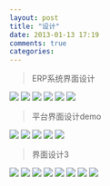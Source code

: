 ```yaml
---
layout: post
title: "设计"
date: 2013-01-13 17:19
comments: true
categories: 
---
```

>ERP系统界面设计

<img  src="/img/erp-01.jpg" />
<img  src="/img/erp-design01-login.jpg" />
<img  src="/img/erp-design01.jpg" />
<img  src="/img/erp-design02.jpg" />
<img  src="/img/task_iphone_ui.jpg" />
<img  src="/img/task_iphone_ui3.jpg" />

>平台界面设计demo

<img  src="/img/cloud01.jpg" />
<img  src="/img/cloud02.jpg" />
<img  src="/img/cloud03.jpg" />
<img  src="/img/ui.jpg" />
<img  src="/img/ui02.jpg" />


>界面设计3

<img  src="/img/www01.jpg" />
<img  src="/img/www02.jpg" />
<img  src="/img/www03.jpg" />
<img  src="/img/www04.jpg" />
<img  src="/img/law01-demo.jpg" />
<img  src="/img/law03-demo.jpg" />
<img  src="/img/law02-demo.jpg" />
<img  src="/img/law04-demo.jpg" />


